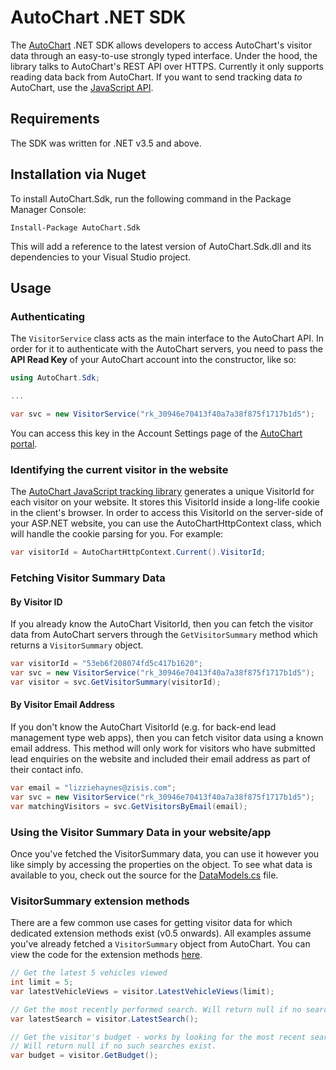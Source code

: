 # AutoChart .NET SDK

The [AutoChart](http://autochart.io) .NET SDK allows developers to access AutoChart's visitor data through an easy-to-use strongly typed interface. Under the hood, the library talks to AutoChart's REST API over HTTPS.
Currently it only supports reading data back from AutoChart. If you want to send tracking data _to_ AutoChart, use the [JavaScript API](https://github.com/AutoChart/autochart-js).

## Requirements
The SDK was written for .NET v3.5 and above.

## Installation via Nuget
To install AutoChart.Sdk, run the following command in the Package Manager Console:

```
Install-Package AutoChart.Sdk
```

This will add a reference to the latest version of AutoChart.Sdk.dll and its dependencies to your Visual Studio project.

## Usage
### Authenticating
The `VisitorService` class acts as the main interface to the AutoChart API.
In order for it to authenticate with the AutoChart servers, you need to pass the **API Read Key** of your AutoChart account into the constructor, like so:

```csharp
using AutoChart.Sdk;

...

var svc = new VisitorService("rk_30946e70413f40a7a38f875f1717b1d5"); 

``` 

You can access this key in the Account Settings page of the [AutoChart portal](https://portal.autochart.io).

### Identifying the current visitor in the website
The [AutoChart JavaScript tracking library](https://github.com/AutoChart/autochart-js) generates a unique VisitorId for each visitor on your website. 
It stores this VisitorId inside a long-life cookie in the client's browser.
In order to access this VisitorId on the server-side of your ASP.NET website, you can use the AutoChartHttpContext class, which will handle the cookie parsing for you. For example:
```csharp
var visitorId = AutoChartHttpContext.Current().VisitorId;
```

### Fetching Visitor Summary Data
#### By Visitor ID
If you already know the AutoChart VisitorId, then you can fetch the visitor data from AutoChart servers through the `GetVisitorSummary` method which returns a `VisitorSummary` object.
```csharp
var visitorId = "53eb6f208074fd5c417b1620";
var svc = new VisitorService("rk_30946e70413f40a7a38f875f1717b1d5");
var visitor = svc.GetVisitorSummary(visitorId);
```

#### By Visitor Email Address
If you don't know the AutoChart VisitorId (e.g. for back-end lead management type web apps), then you can fetch visitor data using a known email address. This method will only work for visitors who have submitted lead enquiries on the website and included their email address as part of their contact info.

```csharp
var email = "lizziehaynes@zisis.com";
var svc = new VisitorService("rk_30946e70413f40a7a38f875f1717b1d5");
var matchingVisitors = svc.GetVisitorsByEmail(email);
```

### Using the Visitor Summary Data in your website/app
Once you've fetched the VisitorSummary data, you can use it however you like simply by accessing the properties on the object.
To see what data is available to you, check out the source for the [DataModels.cs](v3.5/AutoChart.Sdk/DataModels.cs) file.

### VisitorSummary extension methods
There are a few common use cases for getting visitor data for which dedicated extension methods exist (v0.5 onwards).
All examples assume you've already fetched a `VisitorSummary` object from AutoChart. You can view the code for the extension methods [here](v3.5/AutoChart.Sdk/VisitorSummaryExtensions.cs).

```csharp
// Get the latest 5 vehicles viewed
int limit = 5;
var latestVehicleViews = visitor.LatestVehicleViews(limit);

// Get the most recently performed search. Will return null if no searches performed.
var latestSearch = visitor.LatestSearch();

// Get the visitor's budget - works by looking for the most recent search which specifies cash price or finance criteria
// Will return null if no such searches exist.
var budget = visitor.GetBudget();
```